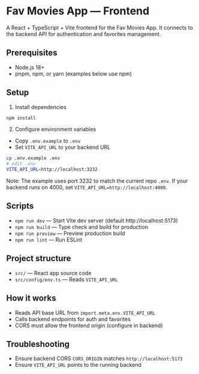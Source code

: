 # Fav Movies App — Frontend

A React + TypeScript + Vite frontend for the Fav Movies App. It connects to the backend API for authentication and favorites management.

## Prerequisites

- Node.js 18+
- pnpm, npm, or yarn (examples below use npm)

## Setup

1. Install dependencies

```bash
npm install
```

2. Configure environment variables

- Copy `.env.example` to `.env`
- Set `VITE_API_URL` to your backend URL

```bash
cp .env.example .env
# edit .env
VITE_API_URL=http://localhost:3232
```

Note: The example uses port 3232 to match the current repo `.env`. If your backend runs on 4000, set `VITE_API_URL=http://localhost:4000`.

## Scripts

- `npm run dev` — Start Vite dev server (default http://localhost:5173)
- `npm run build` — Type check and build for production
- `npm run preview` — Preview production build
- `npm run lint` — Run ESLint

## Project structure

- `src/` — React app source code
- `src/config/env.ts` — Reads `VITE_API_URL`

## How it works

- Reads API base URL from `import.meta.env.VITE_API_URL`
- Calls backend endpoints for auth and favorites
- CORS must allow the frontend origin (configure in backend)

## Troubleshooting

- Ensure backend CORS `CORS_ORIGIN` matches `http://localhost:5173`
- Ensure `VITE_API_URL` points to the running backend

